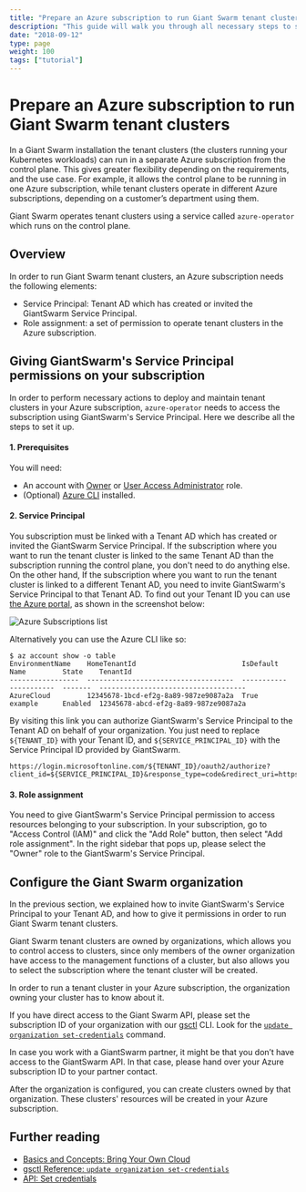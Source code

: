 ```yaml
---
title: "Prepare an Azure subscription to run Giant Swarm tenant clusters"
description: "This guide will walk you through all necessary steps to set up an Azure subscription for operating Giant Swarm tenant clusters."
date: "2018-09-12"
type: page
weight: 100
tags: ["tutorial"]
---
```


# Prepare an Azure subscription to run Giant Swarm tenant clusters

In a Giant Swarm installation the tenant clusters (the clusters running your Kubernetes workloads) can run in a separate Azure subscription from the control plane.
This gives greater flexibility depending on the requirements, and the use case.
For example, it allows the control plane to be running in one Azure subscription, while tenant clusters operate in different Azure subscriptions, depending on a customer’s department using them.

Giant Swarm operates tenant clusters using a service called `azure-operator` which runs on the control plane.

## Overview

In order to run Giant Swarm tenant clusters, an Azure subscription needs the following elements:

- Service Principal: Tenant AD which has created or invited the GiantSwarm Service Principal.
- Role assignment: a set of permission to operate tenant clusters in the Azure subscription.

## Giving GiantSwarm's Service Principal permissions on your subscription

In order to perform necessary actions to deploy and maintain tenant clusters in your Azure subscription, `azure-operator` needs to access the subscription using GiantSwarm's Service Principal.
Here we describe all the steps to set it up.

#### 1. Prerequisites

You will need:

- An account with [Owner](https://docs.microsoft.com/en-us/azure/role-based-access-control/built-in-roles#owner) or [User Access Administrator](https://docs.microsoft.com/en-us/azure/role-based-access-control/built-in-roles#user-access-administrator) role.
- (Optional) [Azure CLI](https://docs.microsoft.com/en-us/cli/azure/install-azure-cli) installed.

#### 2. Service Principal

You subscription must be linked with a Tenant AD which has created or invited the GiantSwarm Service Principal.
If the subscription where you want to run the tenant cluster is linked to the same Tenant AD than the subscription running the control plane, you don't need to do anything else.
On the other hand, If the subscription where you want to run the tenant cluster is linked to a different Tenant AD, you need to invite GiantSwarm's Service Principal to that Tenant AD.
To find out your Tenant ID you can use [the Azure portal](https://portal.azure.com/#blade/Microsoft_AAD_IAM/ActiveDirectoryMenuBlade), as shown in the screenshot below:

![Azure Subscriptions list](/img/azure-subscriptions-list.png)

Alternatively you can use the Azure CLI like so:

```nohighligh
$ az account show -o table
EnvironmentName    HomeTenantId                          IsDefault    Name         State    TenantId
-----------------  ------------------------------------  -----------  -----------  -------  ------------------------------------
AzureCloud         12345678-1bcd-ef2g-8a89-987ze9087a2a  True         example      Enabled  12345678-abcd-ef2g-8a89-987ze9087a2a
```

By visiting this link you can authorize GiantSwarm's Service Principal to the Tenant AD on behalf of your organization.
You just need to replace `${TENANT_ID}` with your Tenant ID, and `${SERVICE_PRINCIPAL_ID}` with the Service Principal ID provided by GiantSwarm.

```
https://login.microsoftonline.com/${TENANT_ID}/oauth2/authorize?client_id=${SERVICE_PRINCIPAL_ID}&response_type=code&redirect_uri=https%3A%2F%2Fwww.microsoft.com%2F
```

#### 3. Role assignment

You need to give GiantSwarm's Service Principal permission to access resources belonging to your subscription.
In your subscription, go to "Access Control (IAM)" and click the "Add Role" button, then select "Add role assignment".
In the right sidebar that pops up, please select the "Owner" role to the GiantSwarm's Service Principal.


## Configure the Giant Swarm organization

In the previous section, we explained how to invite GiantSwarm's Service Principal to your Tenant AD, and how to give it permissions in order to run Giant Swarm tenant clusters.

Giant Swarm tenant clusters are owned by organizations, which allows you to control access to clusters,
since only members of the owner organization have access to the management functions of a cluster,
but also allows you to select the subscription where the tenant cluster will be created.

In order to run a tenant cluster in your Azure subscription, the organization owning your cluster has to know about it.

If you have direct access to the Giant Swarm API, please set the subscription ID of your organization with our [gsctl](/reference/gsctl/) CLI. Look for the
[`update organization set-credentials`](/reference/gsctl/update-org-set-credentials/#azure) command.

In case you work with a GiantSwarm partner, it might be that you don’t have access to the GiantSwarm API. In that case, please hand over your Azure subscription ID to your partner contact.

After the organization is configured, you can create clusters owned by that organization. These clusters' resources will be created in your Azure subscription.

## Further reading

- [Basics and Concepts: Bring Your Own Cloud](/basics/byoc/)
- [gsctl Reference: `update organization set-credentials`](/reference/gsctl/update-org-set-credentials/)
- [API: Set credentials](https://docs.giantswarm.io/api/#operation/addCredentials)

